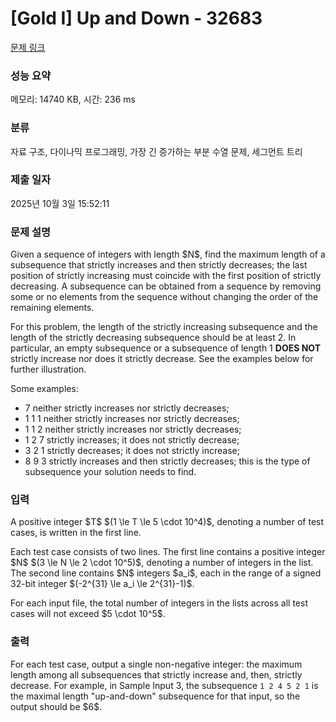 # [Gold I] Up and Down - 32683 

[문제 링크](https://www.acmicpc.net/problem/32683) 

### 성능 요약

메모리: 14740 KB, 시간: 236 ms

### 분류

자료 구조, 다이나믹 프로그래밍, 가장 긴 증가하는 부분 수열 문제, 세그먼트 트리

### 제출 일자

2025년 10월 3일 15:52:11

### 문제 설명

<p>Given a sequence of integers with length $N$, find the maximum length of a subsequence that strictly increases and then strictly decreases; the last position of strictly increasing must coincide with the first position of strictly decreasing. A subsequence can be obtained from a sequence by removing some or no elements from the sequence without changing the order of the remaining elements.</p>

<p>For this problem, the length of the strictly increasing subsequence and the length of the strictly decreasing subsequence should be at least 2.  In particular, an empty subsequence or a subsequence of length 1 <strong>DOES NOT</strong> strictly increase nor does it strictly decrease.  See the examples below for further illustration.</p>

<p>Some examples:</p>

<ul>
	<li>7 neither strictly increases nor strictly decreases;</li>
	<li>1 1 1 neither strictly increases nor strictly decreases;</li>
	<li>1 1 2 neither strictly increases nor strictly decreases;</li>
	<li>1 2 7 strictly increases; it does not strictly decrease;</li>
	<li>3 2 1 strictly decreases; it does not strictly increase;</li>
	<li>8 9 3 strictly increases and then strictly decreases; this is the type of subsequence your solution needs to find.</li>
</ul>

### 입력 

 <p>A positive integer $T$ $(1 \le T \le 5 \cdot 10^4)$, denoting a number of test cases, is written in the first line.</p>

<p>Each test case consists of two lines. The first line contains a positive integer $N$ $(3 \le N \le 2 \cdot 10^5)$, denoting a number of integers in the list. The second line contains $N$ integers $a_i$, each in the range of a signed 32-bit integer $(-2^{31} \le a_i \le 2^{31}-1)$.</p>

<p>For each input file, the total number of integers in the lists across all test cases will not exceed $5 \cdot 10^5$.</p>

### 출력 

 <p>For each test case, output a single non-negative integer: the maximum length among all subsequences that strictly increase and, then, strictly decrease. For example, in Sample Input 3, the subsequence <code>1 2 4 5 2 1</code> is the maximal length "up-and-down" subsequence for that input, so the output should be $6$.</p>

